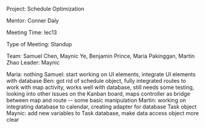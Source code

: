 Project: Schedule Optimization

Mentor: Conner Daly

Meeting Time: lec13

Type of Meeting: Standup

Team: Samuel Chen, Maynic Ye, Benjamin Prince, Maria Pakinggan, Martin Zhao Leader: Maynic

Maria: nothing
Samuel: start working on UI elements, integrate UI elements with database
Ben: got rid of schedule object, fully integrated routes to work with map activity, works well with database, still needs some testing,
looking into other issues on the Kanban board, maps controller as bridge between map and route -- some basic manipulation
Martin: working on integrating database to calendar, creating adapter for database Task object
Maynic: add new variables to Task database, make data access object more clear
